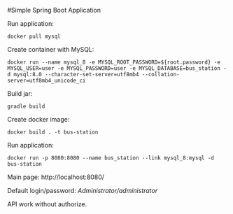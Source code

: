 #Simple Spring Boot Application


Run application:

`docker pull mysql`

Create container with MySQL:

`docker run --name mysql_8 -e MYSQL_ROOT_PASSWORD=${root.password} -e MYSQL_USER=user -e MYSQL_PASSWORD=user -e MYSQL_DATABASE=bus_station -d mysql:8.0 --character-set-server=utf8mb4 --collation-server=utf8mb4_unicode_ci`

Build jar:

`gradle build`

Create docker image:

`docker build . -t bus-station`

Run application:

`docker run -p 8080:8080 --name bus_station --link mysql_8:mysql -d bus-station`

Main page: http://localhost:8080/

Default login/password: 
_Administrator/administrator_

API work without authorize.

